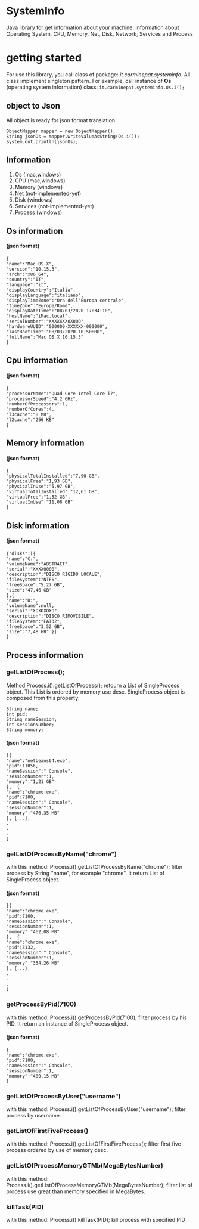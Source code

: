 ﻿# SystemInfo

Java library for get information about your machine. Information about Operating System, CPU, Memory, Net, Disk, Network, Services and Process


# getting started

For use this library,
you call class of package: *it.carminepat.systeminfo*. 
All class implement singleton pattern. For example, call instance of **Os** (operating system information) class: `it.carminepat.systeminfo.Os.i();`

## object to Json

All object is ready for json format translation.

    ObjectMapper mapper = new ObjectMapper();
    String jsonOs = mapper.writeValueAsString(Os.i());
    System.out.println(jsonOs);

## Information
 1. Os (mac,windows)
 2. CPU (mac,windows)
 3. Memory (windows)
 4. Net (not-implemented-yet)
 5. Disk (windows)
 6. Services (not-implemented-yet)
 7. Process (windows)

## Os information
####  (json format)

    {
    "name":"Mac OS X",  
    "version":"10.15.3",  
    "arch":"x86_64",  
    "country":"IT",  
    "language":"it",  
    "displayCountry":"Italia",  
    "displayLanguage":"italiano",  
    "displayTimeZone":"Ora dell'Europa centrale",  
    "timeZone":"Europe/Rome",  
    "displayDateTime":"08/03/2020 17:34:10",  
    "hostName":"iMac.local",  
    "serialNumber":"XXXXXXX0X000",  
    "hardwareUUID":"000000-XXXXXX-000000",  
    "lastBootTime":"08/03/2020 10:50:00",  
    "fullName":"Mac OS X 10.15.3" 
    }

## Cpu information
#### (json format)

    {
	"processorName":"Quad-Core Intel Core i7",  
	"processorSpeed":"4,2 GHz",  
	"numberOfProcessors":1,  
	"numberOfCores":4,  
	"l3cache":"8 MB",  
	"l2cache":"256 KB"  
	}
## Memory information
#### (json format)

    {
	"physicalTotalInstalled":"7,90 GB",  
	"physicalFree":"1,93 GB",  
	"physicalInUse":"5,97 GB",  
	"virtualTotalInstalled":"12,61 GB",  
	"virtualFree":"1,52 GB",  
	"virtualInUse":"11,08 GB"  
	}

## Disk information
#### (json format)

	{"disks":[{
	"name":"C:",  
	"volumeName":"ABSTRACT",  
	"serial":"XXXX0000",  
	"description":"DISCO RIGIDO LOCALE",  
	"fileSystem":"NTFS",  
	"freeSpace":"5,27 GB",  
	"size":"47,46 GB"  
	},{
	"name":"D:",  
	"volumeName":null,  
	"serial":"XOXOXOXO",  
	"description":"DISCO RIMOVIBILE",  
	"fileSystem":"FAT32",  
	"freeSpace":"3,52 GB",  
	"size":"7,48 GB" }]  
	}
## Process information
### getListOfProcess();
Method Process.i().getListOfProcess(); retourn a List of SingleProcess object.
This List is ordered by memory use desc.
SingleProcess object is composed from this property: 

    String name;
    int pid;
    String nameSession;
    int sessionNumber;
    String momory;
#### (json format)

    [{
    "name":"netbeans64.exe",  
    "pid":11056,  
    "nameSession":" Console",  
    "sessionNumber":1,  
    "momory":"1,21 GB"  
    },  {
    "name":"chrome.exe",  
    "pid":7100,  
    "nameSession":" Console",  
    "sessionNumber":1,  
    "momory":"476,35 MB"  
    }, {...}, 
    .
    .
    .
    ]

### getListOfProcessByName("chrome")
with this method: Process.i().getListOfProcessByName("chrome"); filter process by String "name", for example "chrome". It return List of SingleProcess object.
#### (json format)
    [{
    "name":"chrome.exe",  
    "pid":7100,  
    "nameSession":" Console",  
    "sessionNumber":1,  
    "momory":"462,08 MB"  
    },  {
    "name":"chrome.exe",  
    "pid":3132,  
    "nameSession":" Console",  
    "sessionNumber":1,  
    "momory":"354,26 MB"  
    }, {...},
    .
    .
    .
    ]
### getProcessByPid(7100)
with this method: Process.i().getProcessByPid(7100); filter process by his PID. It return an instance of SingleProcess object.
#### (json format)
    {
    "name":"chrome.exe",  
    "pid":7100,  
    "nameSession":" Console",  
    "sessionNumber":1,  
    "momory":"480,15 MB"  
    }
### getListOfProcessByUser("username")
with this method: Process.i().getListOfProcessByUser("username"); filter process by username.
### getListOfFirstFiveProcess()
with this method: Process.i().getListOfFirstFiveProcess(); filter first five process ordered by use of memory desc.
### getListOfProcessMemoryGTMb(MegaBytesNumber)
with this method: Process.i().getListOfProcessMemoryGTMb(MegaBytesNumber); filter list of process  use great than memory specified in MegaBytes.
### killTask(PID)
with this method: Process.i().killTask(PID); kill process with specified PID
